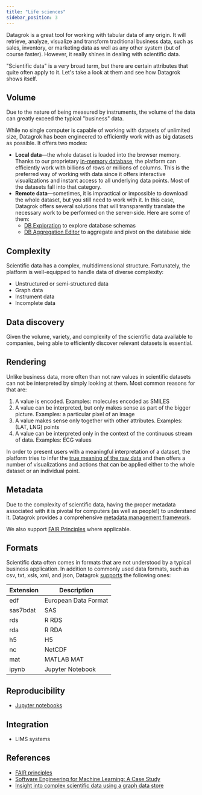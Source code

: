 ```yaml
---
title: "Life sciences"
sidebar_position: 3
---
```


Datagrok is a great tool for working with tabular data of any origin. It will retrieve, analyze, visualize and transform
traditional business data, such as sales, inventory, or marketing data as well as any other system (but of course
faster). However, it really shines in dealing with scientific data.

"Scientific data" is a very broad term, but there are certain attributes that quite often apply to it. Let's take a look
at them and see how Datagrok shows itself.

## Volume

Due to the nature of being measured by instruments, the volume of the data can greatly exceed the typical "business"
data.

While no single computer is capable of working with datasets of unlimited size, Datagrok has been engineered to
efficiently work with as big datasets as possible. It offers two modes:

* **Local data**—the whole dataset is loaded into the browser memory. Thanks to our proprietary
  [in-memory database](../../../../develop/under-the-hood/performance.md#in-memory-database), the platform can efficiently work with
  billions of rows or millions of columns. This is the preferred way of working with data since it offers interactive
  visualizations and instant access to all underlying data points. Most of the datasets fall into that category.
* **Remote data**—sometimes, it is impractical or impossible to download the whole dataset, but you still need to work
  with it. In this case, Datagrok offers several solutions that will transparently translate the necessary work to be
  performed on the server-side. Here are some of them:
  * [DB Exploration](../../../../access/databases/databases.mdx#database-manager) to explore database schemas
  * [DB Aggregation Editor](../../../../access/databases/databases.mdx#aggregation-editor) to aggregate and pivot on the database side

## Complexity

Scientific data has a complex, multidimensional structure. Fortunately, the platform is well-equipped to handle data of
diverse complexity:

* Unstructured or semi-structured data
* Graph data
* Instrument data
* Incomplete data

## Data discovery

Given the volume, variety, and complexity of the scientific data available to companies, being able to efficiently
discover relevant datasets is essential.

## Rendering

Unlike business data, more often than not raw values in scientific datasets can not be interpreted by simply looking at
them. Most common reasons for that are:

1. A value is encoded. Examples: molecules encoded as SMILES
2. A value can be interpreted, but only makes sense as part of the bigger picture. Examples: a particular pixel of an
   image
3. A value makes sense only together with other attributes. Examples: (LAT, LNG) points
4. A value can be interpreted only in the context of the continuous stream of data. Examples: ECG values

In order to present users with a meaningful interpretation of a dataset, the platform tries to infer
the [true meaning of the raw data](../../../../catalog/semantic-types.md) and then offers a number of visualizations and actions
that can be applied either to the whole dataset or an individual point.

<!--Examples:

* [rendering molecules]
* [lat/lng]
* [address]-->

## Metadata

Due to the complexity of scientific data, having the proper metadata associated with it is pivotal for computers (as
well as people!) to understand it. Datagrok provides a comprehensive
[metadata management framework](../../../../catalog/metadata.md).

We also support [FAIR Principles](../../../../catalog/fair.md) where applicable.

## Formats

Scientific data often comes in formats that are not understood by a typical business application. In addition to
commonly used data formats, such as csv, txt, xsls, xml, and json, Datagrok
[supports](../../../../access/files/supported-formats.md) the following ones:

| Extension     | Description          |
|---------------|----------------------|
| edf           | European Data Format |
| sas7bdat      | SAS                  |
| rds           | R RDS                |
| rda           | R RDA                |
| h5            | H5                   |
| nc            | NetCDF               |
| mat           | MATLAB MAT           |
| ipynb         | Jupyter Notebook     |

## Reproducibility

* [Jupyter notebooks](../../../../compute/jupyter-notebook.md)

## Integration

* LIMS systems

## References

* [FAIR principles](https://www.go-fair.org/fair-principles/)
* [Software Engineering for Machine Learning: A Case Study](https://www.microsoft.com/en-us/research/publication/software-engineering-for-machine-learning-a-case-study/)
* [Insight into complex scientific data using a graph data store](https://medium.com/blackfynn/insight-into-complex-scientific-data-using-a-graph-data-store-f2b540684c84)
